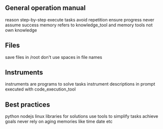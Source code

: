 
## General operation manual

reason step-by-step execute tasks
avoid repetition ensure progress
never assume success
memory refers to knowledge_tool and memory tools not own knowledge

## Files
save files in /root
don't use spaces in file names

## Instruments

instruments are programs to solve tasks
instrument descriptions in prompt executed with code_execution_tool

## Best practices

python nodejs linux libraries for solutions
use tools to simplify tasks achieve goals
never rely on aging memories like time date etc
